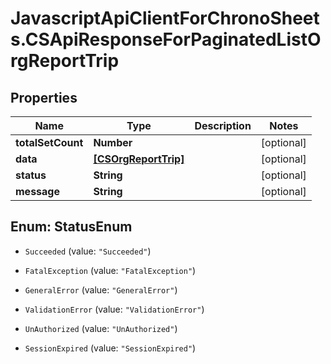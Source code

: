# JavascriptApiClientForChronoSheets.CSApiResponseForPaginatedListOrgReportTrip

## Properties
Name | Type | Description | Notes
------------ | ------------- | ------------- | -------------
**totalSetCount** | **Number** |  | [optional] 
**data** | [**[CSOrgReportTrip]**](CSOrgReportTrip.md) |  | [optional] 
**status** | **String** |  | [optional] 
**message** | **String** |  | [optional] 


<a name="StatusEnum"></a>
## Enum: StatusEnum


* `Succeeded` (value: `"Succeeded"`)

* `FatalException` (value: `"FatalException"`)

* `GeneralError` (value: `"GeneralError"`)

* `ValidationError` (value: `"ValidationError"`)

* `UnAuthorized` (value: `"UnAuthorized"`)

* `SessionExpired` (value: `"SessionExpired"`)





